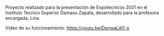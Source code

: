 Proyecto realizado para la presentación de Expotecnicos 2021 en el Instituto Tecnico Superior Damaso Zapata, desarrollado para la profesora encargada, Lina.

Video de su funcionamiento: https://youtu.be/DenwaLAI1-s
